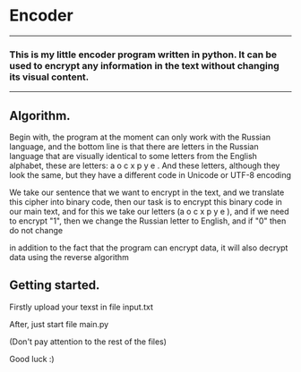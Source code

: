 # Encoder 
---
### This is my little encoder program written in **python**. It can be used to encrypt any information in the text without changing its visual content.
---
## Algorithm.
Begin with, the program at the moment can only work with the Russian language, and the bottom line is that there are letters in the Russian language that are visually identical to some letters from the English alphabet, these are letters: a o c x p y e . And these letters, although they look the same, but they have a different code in Unicode or UTF-8 encoding

We take our sentence that we want to encrypt in the text, and we translate this cipher into binary code, then our task is to encrypt this binary code in our main text, and for this we take our letters (a o c x p y e ), and if we need to encrypt "1", then we change the Russian letter to English, and if "0" then do not change

in addition to the fact that the program can encrypt data, it will also decrypt data using the reverse algorithm


## Getting started.

Firstly upload your texst in file input.txt

After, just start file main.py

(Don't pay attention to the rest of the files)

Good luck :)